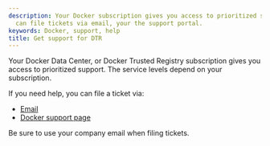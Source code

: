 ```yaml
---
description: Your Docker subscription gives you access to prioritized support. You
  can file tickets via email, your the support portal.
keywords: Docker, support, help
title: Get support for DTR
---
```


Your Docker Data Center, or Docker Trusted Registry subscription gives you
access to prioritized support. The service levels depend on your subscription.

If you need help, you can file a ticket via:

* [Email](mailto:support@docker.com)
* [Docker support page](https://support.docker.com/)

Be sure to use your company email when filing tickets.

